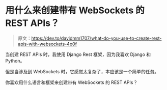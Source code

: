 # 用什么来创建带有 WebSockets 的 REST APIs？

> 原文：<https://dev.to/davidmm1707/what-do-you-use-to-create-rest-apis-with-websockets-4o0f>

当创建 REST APIs 时，我使用 Django Rest 框架，因为我喜欢 Django 和 Python。

但是当涉及到 WebSockets 时，它感觉太复杂了，本应该是一个简单的任务。

你喜欢用什么语言和框架来创建带有 WebSockets 的 REST APIs？